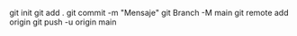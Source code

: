 git init
git add .
git commit -m "Mensaje"
git Branch -M main
git remote add origin
git push -u origin main

